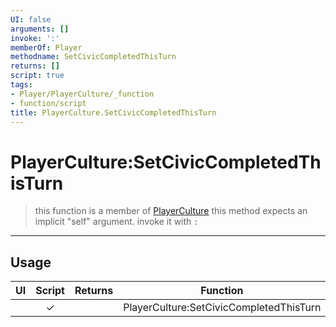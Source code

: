 ```yaml
---
UI: false
arguments: []
invoke: ':'
memberOf: Player
methodname: SetCivicCompletedThisTurn
returns: []
script: true
tags:
- Player/PlayerCulture/_function
- function/script
title: PlayerCulture.SetCivicCompletedThisTurn
---
```

# PlayerCulture:SetCivicCompletedThisTurn
> this function is a member of [PlayerCulture](civ-6/lua/PlayerCulture.md)
> this method expects an implicit "self" argument. invoke it with `:`
-----
## Usage
|  UI | Script | Returns | Function | Arguments |
|:---:|:------:|-------:|:--------:|:---------|
| |✓||PlayerCulture:SetCivicCompletedThisTurn||

